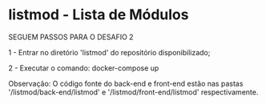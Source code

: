 # listmod - Lista de Módulos

SEGUEM PASSOS PARA O DESAFIO 2

1 - Entrar no diretório 'listmod' do repositório disponibilizado;

2 - Executar o comando: 
    docker-compose up

Observação: O código fonte do back-end e front-end estão nas pastas '/listmod/back-end/listmod' e '/listmod/front-end/listmod' respectivamente.
